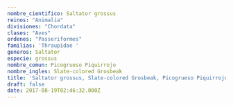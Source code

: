 ```yaml
---
nombre_cientifico: Saltator grossus
reinos: "Animalia"
divisiones: "Chordata"
clases: "Aves"
ordenes: "Passeriformes"
familias: 'Thraupidae '
generos: Saltator
especie: grossus
nombre_comun: Picogrueso Piquirrojo
nombre_ingles: Slate-colored Grosbeak
title: 'Saltator grossus, Slate-colored Grosbeak, Picogrueso Piquirrojo'
draft: false
date: 2017-08-19T02:46:32.000Z
---
```



